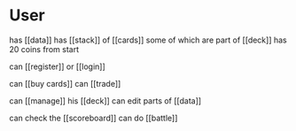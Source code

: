 # User
has [[data]]
has [[stack]] of [[cards]] some of which are part of [[deck]]
has 20 coins from start

can [[register]] or [[login]]

can [[buy cards]]
can [[trade]]

can [[manage]] his [[deck]]
can edit parts of [[data]]

can check the [[scoreboard]]
can do [[battle]]

